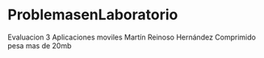 # ProblemasenLaboratorio
Evaluacion 3 Aplicaciones moviles
Martín Reinoso Hernández
Comprimido pesa mas de 20mb
